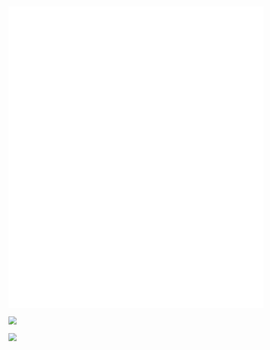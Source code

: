 ![Metrics](https://github.com/horou-dsk/horou-dsk/blob/main/github-metrics.svg)


![](https://github-readme-stats.vercel.app/api?username=horou-dsk&count_private=true&show_icons=true)


![](https://github-readme-stats.vercel.app/api/top-langs/?username=horou-dsk)

<!-- ### Hi there 👋 -->

<!--
**horou-dsk/horou-dsk** is a ✨ _special_ ✨ repository because its `README.md` (this file) appears on your GitHub profile.

Here are some ideas to get you started:

- 🔭 I’m currently working on ...
- 🌱 I’m currently learning ...
- 👯 I’m looking to collaborate on ...
- 🤔 I’m looking for help with ...
- 💬 Ask me about ...
- 📫 How to reach me: ...
- 😄 Pronouns: ...
- ⚡ Fun fact: ...
-->
